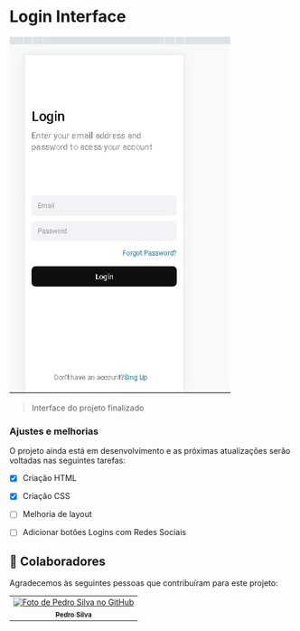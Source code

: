 # Login Interface



<img src="./assets/projeto.jpg" alt="Foto projeto">

> Interface do projeto finalizado

### Ajustes e melhorias

O projeto ainda está em desenvolvimento e as próximas atualizações serão voltadas nas seguintes tarefas:

- [x] Criação HTML
- [x] Criação CSS
- [ ] Melhoria de layout
- [ ] Adicionar botões Logins com Redes Sociais




## 🤝 Colaboradores

Agradecemos às seguintes pessoas que contribuíram para este projeto:

<table>
  <tr>
    <td align="center">
      <a href="#">
        <img src="https://avatars.githubusercontent.com/u/82785683?v=4" width="100px;" alt="Foto de Pedro Silva no GitHub"/><br>
        <sub>
          <b>Pedro Silva</b>
        </sub>
      </a>
    </td>
    
  </tr>
</table>

